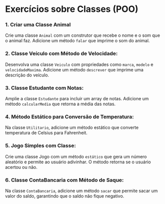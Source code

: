 # Exercícios sobre Classes (POO)

### 1. Criar uma Classe Animal
Crie uma classe `Animal` com um construtor que recebe o nome e o som que o animal faz. Adicione um método `falar` que imprime o som do animal.

### 2. Classe Veículo com Método de Velocidade:
Desenvolva uma classe `Veiculo` com propriedades como `marca`, `modelo` e `velocidadeMaxima`. Adicione um método `descrever` que imprime uma descrição do veículo.

### 3. Classe Estudante com Notas:
Amplie a classe `Estudante` para incluir um array de notas. Adicione um método `calcularMedia` que retorna a média das notas.

### 4. Método Estático para Conversão de Temperatura:
Na classe `Utilitario`, adicione um método estático que converte temperatura de Celsius para Fahrenheit.

### 5. Jogo Simples com Classe:
Crie uma classe Jogo com um método `estático` que gera um número aleatório e permite ao usuário adivinhar. O método retorna se o usuário acertou ou não.

### 6. Classe ContaBancaria com Método de Saque:
Na classe `ContaBancaria`, adicione um método `sacar` que permite sacar um valor do saldo, garantindo que o saldo não fique negativo.